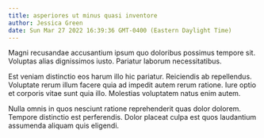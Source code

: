 ```yaml
---
title: asperiores ut minus quasi inventore
author: Jessica Green
date: Sun Mar 27 2022 16:39:36 GMT-0400 (Eastern Daylight Time)
---
```

Magni recusandae accusantium ipsum quo doloribus possimus tempore sit. Voluptas alias dignissimos iusto. Pariatur laborum necessitatibus.

 Est veniam distinctio eos harum illo hic pariatur. Reiciendis ab repellendus. Voluptate rerum illum facere quia ad impedit autem rerum ratione. Iure optio et corporis vitae sunt quia illo. Molestias voluptatem natus enim autem.

 Nulla omnis in quos nesciunt ratione reprehenderit quas dolor dolorem. Tempore distinctio est perferendis. Dolor placeat culpa est quos laudantium assumenda aliquam quis eligendi.